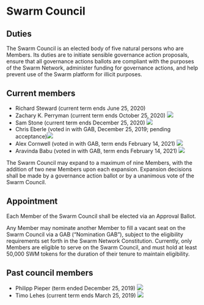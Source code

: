 # Swarm Council

## Duties

The Swarm Council is an elected body of five natural persons who are Members. Its duties are to initiate sensible governance action proposals, ensure that all governance actions ballots are compliant with the purposes of the Swarm Network, administer funding for governance actions, and help prevent use of the Swarm platform for illicit purposes.

## Current members

* Richard Steward \(current term ends June 25, 2020\)
* Zachary K. Perryman  \(current term ends October 25, 2020\) [![](https://github.com/swarmfund/swarm-network-www/tree/5b22e05998d5339333c46bf266b09372a0960907/Network-Governance/.gitbook/assets/iconfinder_square-linkedin_317725.png)](https://www.linkedin.com/in/zacharyperryman/)
* Sam Stone \(current term ends December 25, 2020\) [![](https://github.com/swarmfund/swarm-network-www/tree/5b22e05998d5339333c46bf266b09372a0960907/Network-Governance/.gitbook/assets/iconfinder_square-linkedin_317725.png)](https://www.linkedin.com/in/stonysam/) 
* Chris Eberle \(voted in with GAB, December 25, 2019; pending acceptance\)[![](https://github.com/swarmfund/swarm-network-www/tree/5b22e05998d5339333c46bf266b09372a0960907/Network-Governance/.gitbook/assets/iconfinder_square-linkedin_317725.png)](https://www.linkedin.com/in/stonysam/) 
* Alex Cornwell \(voted in with GAB, term ends February 14, 2021\) [![](https://github.com/swarmfund/swarm-network-www/tree/5b22e05998d5339333c46bf266b09372a0960907/Network-Governance/.gitbook/assets/iconfinder_square-linkedin_317725.png)](https://www.linkedin.com/in/alexncornwell)
* Aravinda Babu \(voted in with GAB, term ends February 14, 2021\) [![](https://github.com/swarmfund/swarm-network-www/tree/5b22e05998d5339333c46bf266b09372a0960907/Network-Governance/.gitbook/assets/iconfinder_square-linkedin_317725.png)](https://www.linkedin.com/in/linuxchip/)

The Swarm Council may expand to a maximum of nine Members, with the addition of two new Members upon each expansion. Expansion decisions shall be made by a governance action ballot or by a unanimous vote of the Swarm Council.

## Appointment

Each Member of the Swarm Council shall be elected via an Approval Ballot.

Any Member may nominate another Member to fill a vacant seat on the Swarm Council via a GAB \(“Nomination GAB”\), subject to the eligibility requirements set forth in the Swarm Network Constitution. Currently, only Members are eligible to serve on the Swarm Council, and must hold at least 50,000 SWM tokens for the duration of their tenure to maintain eligibility.

## Past council members

* Philipp Pieper \(term ended December 25, 2019\) [![](https://github.com/swarmfund/swarm-network-www/tree/5b22e05998d5339333c46bf266b09372a0960907/Network-Governance/.gitbook/assets/iconfinder_square-linkedin_317725%20%281%29.png)](https://www.linkedin.com/in/philipppieper/) 
* Timo Lehes \(current term ends March 25, 2019\) [![](https://github.com/swarmfund/swarm-network-www/tree/5b22e05998d5339333c46bf266b09372a0960907/Network-Governance/.gitbook/assets/iconfinder_square-linkedin_317725%20%281%29.png)](https://www.linkedin.com/in/timolehes/)


